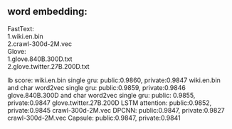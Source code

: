 
## word embedding:
FastText:  
1.wiki.en.bin  
2.crawl-300d-2M.vec  
Glove:    
1.glove.840B.300D.txt  
2.glove.twitter.27B.200D.txt


lb score:
wiki.en.bin single gru:     public:0.9860,   private:0.9847
wiki.en.bin and char word2vec single gru:     public:0.9859,   private:0.9846
glove.840B.300D and char word2vec single gru:    public: 0.9855,   private:0.9847
glove.twitter.27B.200D LSTM attention:     public:0.9852,   private:0.9845
crawl-300d-2M.vec DPCNN:    public:0.9847,   private:0.9827
crawl-300d-2M.vec Capsule:    public:0.9847,   private:0.9841
